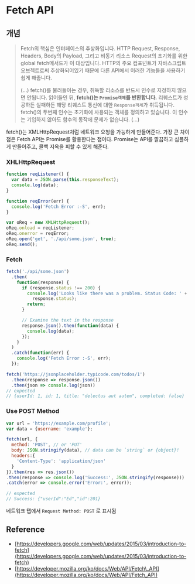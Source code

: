 # Fetch API

## 개념

> Fetch의 핵심은 인터페이스의 추상화입니다. HTTP Request, Response, Headers, Body의 Payload, 그리고 비동기 리소스 Request의 초기화를 위한global fetch메서드가 이 대상입니다. HTTP의 주요 컴포넌트가 자바스크립트 오브젝트로써 추상화되어있기 때문에 다른 API에서 이러한 기능들을 사용하기 쉽게 해줍니다.
>
> \(...\) fetch\(\)를 불러들이는 경우, 취득할 리소스를 반드시 인수로 지정하지 않으면 안됩니다. 읽어들인 뒤, **fetch\(\)는 `Promise객체`를 반환합니다.** 리퀘스트가 성공하든 실패하든 해당 리퀘스트 통신에 대한 `Response객체`가 취득됩니다. fetch\(\)의 두번째 인수는 초기화에 사용되는 객체를 정의하고 있습니다. 이 인수는 기입하지 않아도 함수의 동작에 문제가 없습니다. \(...\)

fetch\(\)는 XMLHttpRequest처럼 네트워크 요청을 가능하게 만들어준다. 가장 큰 차이점은 Fetch API는 Promise를 활용한다는 점이다. Promise는 API를 깔끔하고 심플하게 만들어주고, 콜백 지옥을 피할 수 있게 해준다.

### XHLHttpRequest

```javascript
function reqListener() {
  var data = JSON.parse(this.responseText);
  console.log(data);
}

function reqError(err) {
  console.log('Fetch Error :-S', err);
}

var oReq = new XMLHttpRequest();
oReq.onload = reqListener;
oReq.onerror = reqError;
oReq.open('get', './api/some.json', true);
oReq.send();
```

### Fetch

```javascript
fetch('./api/some.json')
  .then(
    function(response) {
      if (response.status !== 200) {
        console.log('Looks like there was a problem. Status Code: ' +
          response.status);
        return;
      }

      // Examine the text in the response
      response.json().then(function(data) {
        console.log(data);
      });
    }
  )
  .catch(function(err) {
    console.log('Fetch Error :-S', err);
  });
```

```javascript
fetch('https://jsonplaceholder.typicode.com/todos/1')
  .then(response => response.json())
  .then(json => console.log(json))
// expected
// {userId: 1, id: 1, title: "delectus aut autem", completed: false}
```

### Use POST Method

```javascript
var url = 'https://example.com/profile';
var data = {username: 'example'};

fetch(url, {
  method: 'POST', // or 'PUT'
  body: JSON.stringify(data), // data can be `string` or {object}!
  headers:{
    'Content-Type': 'application/json'
  }
}).then(res => res.json())
.then(response => console.log('Success:', JSON.stringify(response)))
.catch(error => console.error('Error:', error));

// expected
// Success: {"userId":"Ed","id":201}
```

네트워크 탭에서 `Request Method: POST` 로 표시됨

## Reference

* [https://developers.google.com/web/updates/2015/03/introduction-to-fetch](https://developers.google.com/web/updates/2015/03/introduction-to-fetch)
* [https://developer.mozilla.org/ko/docs/Web/API/Fetch\_API](https://developer.mozilla.org/ko/docs/Web/API/Fetch_API)

